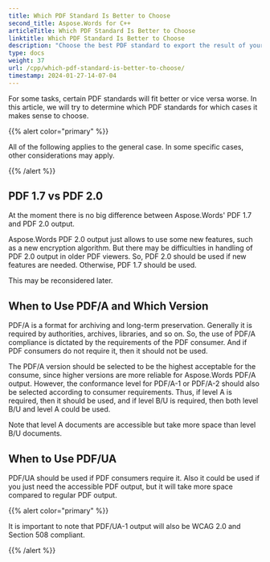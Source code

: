 ```yaml
---
title: Which PDF Standard Is Better to Choose
second_title: Aspose.Words for C++
articleTitle: Which PDF Standard Is Better to Choose
linktitle: Which PDF Standard Is Better to Choose
description: "Choose the best PDF standard to export the result of your programming task in C++. Which PDF standard is better – PDF 1.7, PDF 2.0, PDF/A-1, PDF/A-2, or PDF/UA."
type: docs
weight: 37
url: /cpp/which-pdf-standard-is-better-to-choose/
timestamp: 2024-01-27-14-07-04
---
```


For some tasks, certain PDF standards will fit better or vice versa worse. In this article, we will try to determine which PDF standards for which cases it makes sense to choose.

{{% alert color="primary" %}}

All of the following applies to the general case. In some specific cases, other considerations may apply.

{{% /alert %}}

## PDF 1.7 vs PDF 2.0

At the moment there is no big difference between Aspose.Words' PDF 1.7 and PDF 2.0 output.

Aspose.Words PDF 2.0 output just allows to use some new features, such as a new encryption algorithm. But there may be difficulties in handling of PDF 2.0 output in older PDF viewers. So, PDF 2.0 should be used if new features are needed. Otherwise, PDF 1.7 should be used.

This may be reconsidered later.

## When to Use PDF/A and Which Version

PDF/A is a format for archiving and long-term preservation. Generally it is required by authorities, archives, libraries, and so on. So, the use of PDF/A compliance is dictated by the requirements of the PDF consumer. And if PDF consumers do not require it, then it should not be used.

The PDF/A version should be selected to be the highest acceptable for the consume, since higher versions are more reliable for Aspose.Words PDF/A output. However, the conformance level for PDF/A-1 or PDF/A-2 should also be selected according to consumer requirements. Thus, if level A is required, then it should be used, and if level B/U is required, then both level B/U and level A could be used.

Note that level A documents are accessible but take more space than level B/U documents.

## When to Use PDF/UA

PDF/UA should be used if PDF consumers require it. Also it could be used if you just need the accessible PDF output, but it will take more space compared to regular PDF output.

{{% alert color="primary" %}}

It is important to note that PDF/UA-1 output will also be WCAG 2.0 and Section 508 compliant.

{{% /alert %}}
